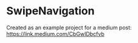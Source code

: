 # SwipeNavigation
Created as an example project for a medium post: https://link.medium.com/CbGwIDbcfvb

